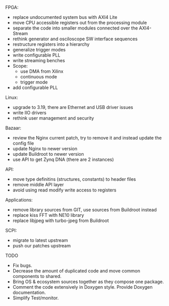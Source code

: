 FPGA:
- replace undocumented system bus with AXI4 Lite
- move CPU accessible registers out from the processing module
- separate the code into smaller modules connected over the AXI4-Stream
- rethink generator and osciloscope SW interface sequences
- restructure registers into a hierarchy
- generalize trigger modes
- write configurable PLL
- write streaming benches
- Scope:
  - use DMA from Xilinx
  - continuous mode
  - trigger mode
- add configurable PLL

Linux:
- upgrade to 3.19, there are Ethernet and USB driver issues
- write IIO drivers
- rethink user management and security

Bazaar:
- review the Nginx current patch, try to remove it and instead update the config file
- update Nginx to newer version
- update Buildroot to newer version
- use API to get Zynq DNA (there are 2 instances)

API:
- move type definitins (structures, constants) to header files
- remove middle API layer
- avoid using read modify write access to registers

Applications:
- remove library sources from GIT, use sources from Buildroot instead
- replace kiss FFT with NE10 library
- replace libjpeg with turbo-jpeg from Buildroot

SCPI:
- migrate to latest upstream
- push our patches upstream


TODO

* Fix bugs.
* Decrease the amount of duplicated code and move common components
  to shared.
* Bring OS & ecosystem sources together as they compose one package.
* Comment the code extensively in Doxygen style. Provide Doxygen
  documentation.
* Simplify Test/monitor.

